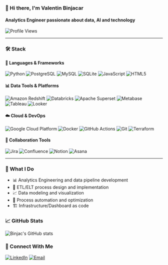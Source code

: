 ### 👋 Hi there, I'm Valentin Binjacar
#### Analytics Engineer passionate about data, AI and technology

![Profile Views](https://komarev.com/ghpvc/?username=binjac&color=fb4362)

---

### 🛠 Stack

#### 🔧 Languages & Frameworks
<p>
  <img alt="Python" src="https://img.shields.io/badge/Python-3776AB.svg?style=for-the-badge&logo=Python&logoColor=white" />
  <img alt="PostgreSQL" src="https://img.shields.io/badge/PostgreSQL-4169E1.svg?style=for-the-badge&logo=PostgreSQL&logoColor=white" />
  <img alt="MySQL" src="https://img.shields.io/badge/MySQL-4479A1.svg?style=for-the-badge&logo=MySQL&logoColor=white" />
  <img alt="SQLite" src="https://img.shields.io/badge/SQLite-003B57.svg?style=for-the-badge&logo=SQLite&logoColor=white" />
  <img alt="JavaScript" src="https://img.shields.io/badge/JavaScript-F7DF1E.svg?style=for-the-badge&logo=JavaScript&logoColor=black" />
  <img alt="HTML5" src="https://img.shields.io/badge/HTML5-E34F26.svg?style=for-the-badge&logo=HTML5&logoColor=white" />
</p>

#### 📊 Data Tools & Platforms
<p>
  <img alt="Amazon Redshift" src="https://img.shields.io/badge/Amazon%20Redshift-8C4FFF.svg?style=for-the-badge&logo=Amazon-Redshift&logoColor=white" />
  <img alt="Databricks" src="https://img.shields.io/badge/Databricks-FF3621.svg?style=for-the-badge&logo=Databricks&logoColor=white" />
  <img alt="Apache Superset" src="https://img.shields.io/badge/Apache%20Superset-00A699.svg?style=for-the-badge&logo=Apache&logoColor=white" />
  <img alt="Metabase" src="https://img.shields.io/badge/Metabase-509EE3.svg?style=for-the-badge&logo=Metabase&logoColor=white" />
  <img alt="Tableau" src="https://custom-icon-badges.demolab.com/badge/Tableau-0176D3.svg?style=for-the-badge&logo=Tableau&logoColor=white" />
  <img alt="Looker" src="https://img.shields.io/badge/Looker-4285F4.svg?style=for-the-badge&logo=Looker&logoColor=white" />
</p>

#### ☁️ Cloud & DevOps
<p>
  <img alt="Google Cloud Platform" src="https://img.shields.io/badge/Google%20Cloud-4285F4.svg?style=for-the-badge&logo=Google-Cloud&logoColor=white" />
  <img alt="Docker" src="https://img.shields.io/badge/Docker-2496ED.svg?style=for-the-badge&logo=Docker&logoColor=white" />
  <img alt="GitHub Actions" src="https://img.shields.io/badge/GitHub%20Actions-2088FF.svg?style=for-the-badge&logo=GitHub-Actions&logoColor=white" />
  <img alt="Git" src="https://img.shields.io/badge/Git-F05032.svg?style=for-the-badge&logo=Git&logoColor=white" />
  <img alt="Terraform" src="https://img.shields.io/badge/Terraform-844FBA.svg?style=for-the-badge&logo=terraform&logoColor=white" />
</p>

#### 🤝 Collaboration Tools
<p>
  <img alt="Jira" src="https://img.shields.io/badge/Jira-0052CC.svg?style=for-the-badge&logo=Jira&logoColor=white" />
  <img alt="Confluence" src="https://img.shields.io/badge/Confluence-172B4D.svg?style=for-the-badge&logo=Confluence&logoColor=white" />
  <img alt="Notion" src="https://img.shields.io/badge/Notion-000000.svg?style=for-the-badge&logo=Notion&logoColor=white" />
  <img alt="Asana" src="https://img.shields.io/badge/Asana-F06A6A.svg?style=for-the-badge&logo=Asana&logoColor=white" />
</p>

---

### 🎯 What I Do

- 📊 Analytics Engineering and data pipeline development
- 🔄 ETL/ELT process design and implementation
- 📈 Data modeling and visualization
- 🤖 Process automation and optimization
- 🏗️ Infrastructure/Dashboard as code

### 📈 GitHub Stats

![Binjac's GitHub stats](https://github-readme-stats.vercel.app/api?username=binjac&hide_border=true&show_icons=true&bg_color=151515&title_color=fb4362&icon_color=fb4362&text_bold=false&text_color=9e9e9e)

### 🤝 Connect With Me

[![LinkedIn](https://img.shields.io/badge/-LinkedIn-0077B5?style=flat-square&logo=linkedin&logoColor=white)](https://www.linkedin.com/in/valentin-binjacar/)
[![Email](https://img.shields.io/badge/-Email-D14836?style=flat-square&logo=gmail&logoColor=white)](mailto:valbinjacar@gmail.com)
